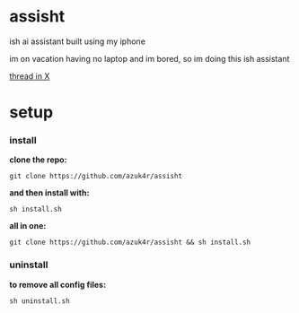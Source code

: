 # assisht
ish ai assistant built using my iphone

im on vacation having no laptop and im bored, so im doing this ish assistant

[thread in X](https://x.com/azuk4r/status/1833123673135358105)

# setup
### install
**clone the repo:**
```
git clone https://github.com/azuk4r/assisht
```
**and then install with:**
```
sh install.sh
```
**all in one:**
```
git clone https://github.com/azuk4r/assisht && sh install.sh
```
### uninstall
**to remove all config files:** 
```
sh uninstall.sh
```
